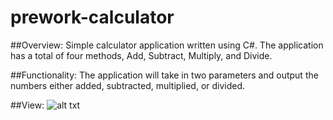 # prework-calculator

##Overview:
Simple calculator application written using C#.  The application has a total of four methods, Add, Subtract, Multiply, and Divide. 

##Functionality: 
The application will take in two parameters and output the numbers either added, subtracted, multiplied, or divided. 

##View: 
![alt txt](calculator.jpg)
